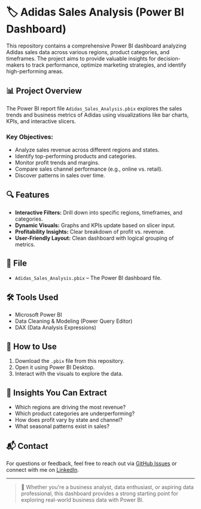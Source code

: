 # 🏷️ Adidas Sales Analysis (Power BI Dashboard)

This repository contains a comprehensive Power BI dashboard analyzing Adidas sales data across various regions, product categories, and timeframes. The project aims to provide valuable insights for decision-makers to track performance, optimize marketing strategies, and identify high-performing areas.

## 📊 Project Overview

The Power BI report file `Adidas_Sales_Analysis.pbix` explores the sales trends and business metrics of Adidas using visualizations like bar charts, KPIs, and interactive slicers.

### Key Objectives:

- Analyze sales revenue across different regions and states.
- Identify top-performing products and categories.
- Monitor profit trends and margins.
- Compare sales channel performance (e.g., online vs. retail).
- Discover patterns in sales over time.

## 🔍 Features

- **Interactive Filters:** Drill down into specific regions, timeframes, and categories.
- **Dynamic Visuals:** Graphs and KPIs update based on slicer input.
- **Profitability Insights:** Clear breakdown of profit vs. revenue.
- **User-Friendly Layout:** Clean dashboard with logical grouping of metrics.

## 📁 File

- `Adidas_Sales_Analysis.pbix` – The Power BI dashboard file.

## 🛠️ Tools Used

- Microsoft Power BI
- Data Cleaning & Modeling (Power Query Editor)
- DAX (Data Analysis Expressions)

## 📌 How to Use

1. Download the `.pbix` file from this repository.
2. Open it using Power BI Desktop.
3. Interact with the visuals to explore the data.

## 🧠 Insights You Can Extract

- Which regions are driving the most revenue?
- Which product categories are underperforming?
- How does profit vary by state and channel?
- What seasonal patterns exist in sales?

## 📬 Contact

For questions or feedback, feel free to reach out via [GitHub Issues](https://github.com/yourusername/Adidas-Sales-Analysis/issues) or connect with me on [LinkedIn](https://linkedin.com/in/yourprofile).

---

> 🚀 Whether you're a business analyst, data enthusiast, or aspiring data professional, this dashboard provides a strong starting point for exploring real-world business data with Power BI.

